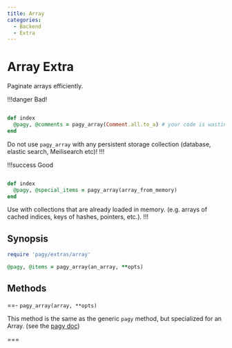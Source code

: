 ```yaml
---
title: Array
categories:
  - Backend
  - Extra
---
```


# Array Extra

Paginate arrays efficiently.

!!!danger Bad!

```rb

def index
  @pagy, @comments = pagy_array(Comment.all.to_a) # your code is wasting memory!
end
```

Do not use `pagy_array` with any persistent storage collection (database, elastic search, Meilisearch etc)!
!!!

!!!success Good

```rb

def index
  @pagy, @special_items = pagy_array(array_from_memory)
end
```

Use with collections that are already loaded in memory. (e.g. arrays of cached indices, keys of hashes, pointers, etc.).
!!!

## Synopsis

```ruby pagy.rb (initializer)
require 'pagy/extras/array'
```

```ruby Controller
@pagy, @items = pagy_array(an_array, **opts)
```

## Methods

==- `pagy_array(array, **opts)`

This method is the same as the generic `pagy` method, but specialized for an Array. (see
the [pagy doc](/docs/api/backend.md#pagy-collection-opts-nil))

===
